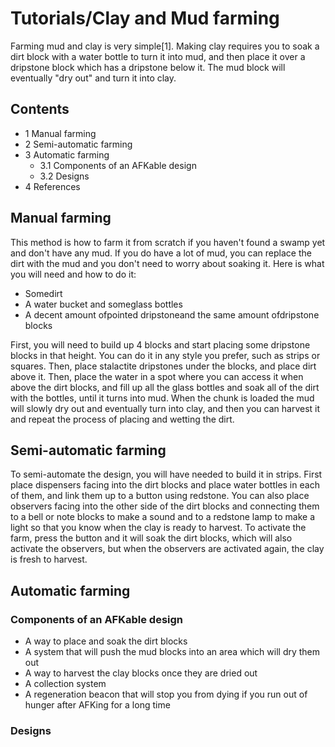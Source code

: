 # Tutorials/Clay and Mud farming
Farming mud and clay is very simple[1]. Making clay requires you to soak a dirt block with a water bottle to turn it into mud, and then place it over a dripstone block which has a dripstone below it. The mud block will eventually "dry out" and turn it into clay.

## Contents
- 1 Manual farming
- 2 Semi-automatic farming
- 3 Automatic farming
	- 3.1 Components of an AFKable design
	- 3.2 Designs
- 4 References

## Manual farming
This method is how to farm it from scratch if you haven't found a swamp yet and don't have any mud. If you do have a lot of mud, you can replace the dirt with the mud and you don't need to worry about soaking it. Here is what you will need and how to do it:

- Somedirt
- A water bucket and someglass bottles
- A decent amount ofpointed dripstoneand the same amount ofdripstone blocks

First, you will need to build up 4 blocks and start placing some dripstone blocks in that height. You can do it in any style you prefer, such as strips or squares. Then, place stalactite dripstones under the blocks, and place dirt above it. Then, place the water in a spot where you can access it when above the dirt blocks, and fill up all the glass bottles and soak all of the dirt with the bottles, until it turns into mud. When the chunk is loaded the mud will slowly dry out and eventually turn into clay, and then you can harvest it and repeat the process of placing and wetting the dirt.

## Semi-automatic farming
To semi-automate the design, you will have needed to build it in strips. First place dispensers facing into the dirt blocks and place water bottles in each of them, and link them up to a button using redstone. You can also place observers facing into the other side of the dirt blocks and connecting them to a bell or note blocks to make a sound and to a redstone lamp to make a light so that you know when the clay is ready to harvest. To activate the farm, press the button and it will soak the dirt blocks, which will also activate the observers, but when the observers are activated again, the clay is fresh to harvest.

## Automatic farming
### Components of an AFKable design
- A way to place and soak the dirt blocks
- A system that will push the mud blocks into an area which will dry them out
- A way to harvest the clay blocks once they are dried out
- A collection system
- A regeneration beacon that will stop you from dying if you run out of hunger after AFKing for a long time

### Designs



